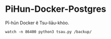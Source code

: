 # PiHun-Docker-Postgres
Pī-hūn Docker ê Tsu-liāu-khòo.

```
watch -n 86400 python3 tsau.py /backup/
```
